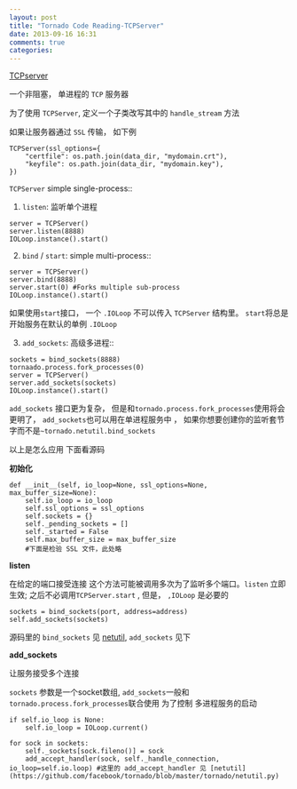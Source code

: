 ```yaml
---
layout: post
title: "Tornado Code Reading-TCPServer"
date: 2013-09-16 16:31
comments: true
categories: 
---
```


[TCPserver](https://github.com/facebook/tornado/blob/master/tornado/tcpserver.py)


一个非阻塞， 单进程的 `TCP` 服务器

为了使用 `TCPServer`, 定义一个子类改写其中的 `handle_stream` 方法

如果让服务器通过 `SSL` 传输， 如下例

```
TCPServer(ssl_options={
	"certfile": os.path.join(data_dir, "mydomain.crt"),
	"keyfile": os.path.join(data_dir, "mydomain.key"),
})
```

`TCPServer` simple single-process::

1. `listen`: 监听单个进程

```
server = TCPServer()
server.listen(8888)
IOLoop.instance().start()
```

2. `bind` / `start`: simple multi-process::

```
server = TCPServer()
server.bind(8888)
server.start(0) #Forks multiple sub-process
IOLoop.instance().start()
```

如果使用`start`接口， 一个 `.IOLoop` 不可以传入 `TCPServer` 结构里。 `start`将总是开始服务在默认的单例 `.IOLoop`

3. `add_sockets`: 高级多进程::

```
sockets = bind_sockets(8888)
tornaado.process.fork_processes(0)
server = TCPServer()
server.add_sockets(sockets)
IOLoop.instance().start()
```

`add_sockets` 接口更为复杂， 但是和`tornado.process.fork_processes`使用将会更明了， `add_sockets`也可以用在单进程服务中 ， 如果你想要创建你的监听套节字而不是`~tornado.netutil.bind_sockets`


以上是怎么应用
下面看源码

**初始化**
```
def __init__(self, io_loop=None, ssl_options=None, max_buffer_size=None):
	self.io_loop = io_loop
	self.ssl_options = ssl_options
	self.sockets = {}
	self._pending_sockets = []
	self._started = False
	self.max_buffer_size = max_buffer_size
	#下面是检验 SSL 文件，此处略
```


**listen**

在给定的端口接受连接
这个方法可能被调用多次为了监听多个端口。`listen` 立即生效; 之后不必调用`TCPServer.start` , 但是， `,IOLoop` 是必要的

```
sockets = bind_sockets(port, address=address)
self.add_sockets(sockets)
```

源码里的 `bind_sockets` 见 [netutil]("#netutil"), `add_sockets` 见下


**add_sockets**

让服务接受多个连接

`sockets` 参数是一个socket数组, `add_sockets`一般和 `tornado.process.fork_processes`联合使用 为了控制 多进程服务的启动

```
if self.io_loop is None:
	self.io_loop = IOLoop.current()

for sock in sockets:
	self._sockets[sock.fileno()] = sock
	add_accept_handler(sock, self._handle_connection, io_loop=self.io.loop) #这里的 add_accept_handler 见 [netutil](https://github.com/facebook/tornado/blob/master/tornado/netutil.py)
```

```

```
